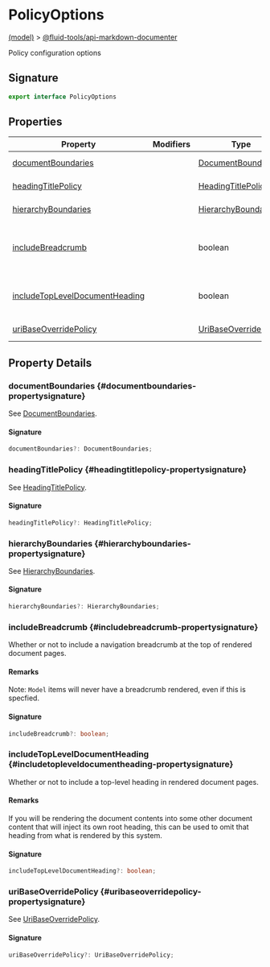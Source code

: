 
# PolicyOptions

[(model)](./index) &gt; [@fluid-tools/api-markdown-documenter](./api-markdown-documenter)

Policy configuration options

## Signature

```typescript
export interface PolicyOptions 
```

## Properties

|  Property | Modifiers | Type | Description |
|  --- | --- | --- | --- |
|  [documentBoundaries](./api-markdown-documenter/policyoptions-interface#documentboundaries-propertysignature) |  | [DocumentBoundaries](./api-markdown-documenter#documentboundaries-typealias) | See [DocumentBoundaries](./api-markdown-documenter#documentboundaries-typealias)<!-- -->. |
|  [headingTitlePolicy](./api-markdown-documenter/policyoptions-interface#headingtitlepolicy-propertysignature) |  | [HeadingTitlePolicy](./api-markdown-documenter#headingtitlepolicy-typealias) | See [HeadingTitlePolicy](./api-markdown-documenter#headingtitlepolicy-typealias)<!-- -->. |
|  [hierarchyBoundaries](./api-markdown-documenter/policyoptions-interface#hierarchyboundaries-propertysignature) |  | [HierarchyBoundaries](./api-markdown-documenter#hierarchyboundaries-typealias) | See [HierarchyBoundaries](./api-markdown-documenter#hierarchyboundaries-typealias)<!-- -->. |
|  [includeBreadcrumb](./api-markdown-documenter/policyoptions-interface#includebreadcrumb-propertysignature) |  | boolean | Whether or not to include a navigation breadcrumb at the top of rendered document pages. |
|  [includeTopLevelDocumentHeading](./api-markdown-documenter/policyoptions-interface#includetopleveldocumentheading-propertysignature) |  | boolean | Whether or not to include a top-level heading in rendered document pages. |
|  [uriBaseOverridePolicy](./api-markdown-documenter/policyoptions-interface#uribaseoverridepolicy-propertysignature) |  | [UriBaseOverridePolicy](./api-markdown-documenter#uribaseoverridepolicy-typealias) | See [UriBaseOverridePolicy](./api-markdown-documenter#uribaseoverridepolicy-typealias)<!-- -->. |

## Property Details

### documentBoundaries {#documentboundaries-propertysignature}

See [DocumentBoundaries](./api-markdown-documenter#documentboundaries-typealias)<!-- -->.

#### Signature

```typescript
documentBoundaries?: DocumentBoundaries;
```

### headingTitlePolicy {#headingtitlepolicy-propertysignature}

See [HeadingTitlePolicy](./api-markdown-documenter#headingtitlepolicy-typealias)<!-- -->.

#### Signature

```typescript
headingTitlePolicy?: HeadingTitlePolicy;
```

### hierarchyBoundaries {#hierarchyboundaries-propertysignature}

See [HierarchyBoundaries](./api-markdown-documenter#hierarchyboundaries-typealias)<!-- -->.

#### Signature

```typescript
hierarchyBoundaries?: HierarchyBoundaries;
```

### includeBreadcrumb {#includebreadcrumb-propertysignature}

Whether or not to include a navigation breadcrumb at the top of rendered document pages.

#### Remarks

Note: `Model` items will never have a breadcrumb rendered, even if this is specfied.

#### Signature

```typescript
includeBreadcrumb?: boolean;
```

### includeTopLevelDocumentHeading {#includetopleveldocumentheading-propertysignature}

Whether or not to include a top-level heading in rendered document pages.

#### Remarks

If you will be rendering the document contents into some other document content that will inject its own root heading, this can be used to omit that heading from what is rendered by this system.

#### Signature

```typescript
includeTopLevelDocumentHeading?: boolean;
```

### uriBaseOverridePolicy {#uribaseoverridepolicy-propertysignature}

See [UriBaseOverridePolicy](./api-markdown-documenter#uribaseoverridepolicy-typealias)<!-- -->.

#### Signature

```typescript
uriBaseOverridePolicy?: UriBaseOverridePolicy;
```
